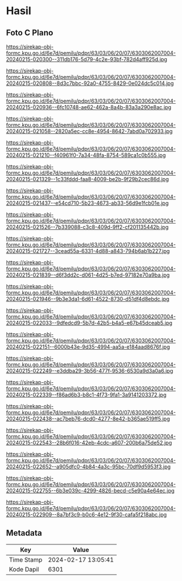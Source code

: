 # Hasil

## Foto C Plano

https://sirekap-obj-formc.kpu.go.id/6e7d/pemilu/pdpr/63/03/06/20/07/6303062007004-20240215-020300--311db176-5d79-4c2e-93bf-782d4aff925d.jpg

https://sirekap-obj-formc.kpu.go.id/6e7d/pemilu/pdpr/63/03/06/20/07/6303062007004-20240215-020808--8d3c7bbc-92a0-4755-8429-0e024dc5c014.jpg

https://sirekap-obj-formc.kpu.go.id/6e7d/pemilu/pdpr/63/03/06/20/07/6303062007004-20240215-020936--6fc10748-ae62-462a-8a4b-83a3a290e8ac.jpg

https://sirekap-obj-formc.kpu.go.id/6e7d/pemilu/pdpr/63/03/06/20/07/6303062007004-20240215-021058--2820a5ec-cc8e-4954-8642-7abd0a702933.jpg

https://sirekap-obj-formc.kpu.go.id/6e7d/pemilu/pdpr/63/03/06/20/07/6303062007004-20240215-021210--f40961f0-7a34-48fa-8754-589ca1c0b555.jpg

https://sirekap-obj-formc.kpu.go.id/6e7d/pemilu/pdpr/63/03/06/20/07/6303062007004-20240215-021329--1c33fddd-faa8-4009-be2b-9f29b2cec86d.jpg

https://sirekap-obj-formc.kpu.go.id/6e7d/pemilu/pdpr/63/03/06/20/07/6303062007004-20240215-021437--e54cd710-5b23-4673-ab33-56d9e1fcb01e.jpg

https://sirekap-obj-formc.kpu.go.id/6e7d/pemilu/pdpr/63/03/06/20/07/6303062007004-20240215-021526--7b339088-c3c8-409d-9ff2-cf201135442b.jpg

https://sirekap-obj-formc.kpu.go.id/6e7d/pemilu/pdpr/63/03/06/20/07/6303062007004-20240215-021727--3cead55a-6331-4d88-a843-794b6ab1b227.jpg

https://sirekap-obj-formc.kpu.go.id/6e7d/pemilu/pdpr/63/03/06/20/07/6303062007004-20240215-021839--d6f3dd2c-d061-4d25-b7ed-97182e70a9ba.jpg

https://sirekap-obj-formc.kpu.go.id/6e7d/pemilu/pdpr/63/03/06/20/07/6303062007004-20240215-021946--9b3e3da1-6d61-4522-8730-d51df4d8ebdc.jpg

https://sirekap-obj-formc.kpu.go.id/6e7d/pemilu/pdpr/63/03/06/20/07/6303062007004-20240215-022033--9dfedcd9-5b7d-42b5-b4a5-e67b45dceab5.jpg

https://sirekap-obj-formc.kpu.go.id/6e7d/pemilu/pdpr/63/03/06/20/07/6303062007004-20240215-022151--6000b43e-9d35-4994-aa5a-e184aad8676f.jpg

https://sirekap-obj-formc.kpu.go.id/6e7d/pemilu/pdpr/63/03/06/20/07/6303062007004-20240215-022249--e3ddba29-3b56-477f-9536-6530a9d3a0a6.jpg

https://sirekap-obj-formc.kpu.go.id/6e7d/pemilu/pdpr/63/03/06/20/07/6303062007004-20240215-022339--f86ad6b3-b8c1-4f73-9fa1-3a9141203372.jpg

https://sirekap-obj-formc.kpu.go.id/6e7d/pemilu/pdpr/63/03/06/20/07/6303062007004-20240215-022438--ac7beb76-dcd0-4277-8e42-b365ae519ff5.jpg

https://sirekap-obj-formc.kpu.go.id/6e7d/pemilu/pdpr/63/03/06/20/07/6303062007004-20240215-022543--28b6f016-42eb-4cdc-a607-200b6a75de52.jpg

https://sirekap-obj-formc.kpu.go.id/6e7d/pemilu/pdpr/63/03/06/20/07/6303062007004-20240215-022652--a905dfc0-4b84-4a3c-95bc-70df9d5953f3.jpg

https://sirekap-obj-formc.kpu.go.id/6e7d/pemilu/pdpr/63/03/06/20/07/6303062007004-20240215-022755--6b3e039c-4299-4826-becd-c5e90a4e64ec.jpg

https://sirekap-obj-formc.kpu.go.id/6e7d/pemilu/pdpr/63/03/06/20/07/6303062007004-20240215-022909--8a7bf3c9-b0c6-4e12-9f30-cafa5f218abc.jpg


## Metadata

| Key        | Value               |
| ---------- | ------------------- |
| Time Stamp | 2024-02-17 13:05:41 |
| Kode Dapil | 6301                |



